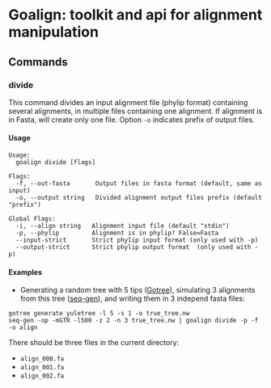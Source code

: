 # Goalign: toolkit and api for alignment manipulation

## Commands

### divide
This command divides an input alignment file (phylip format) containing several alignments, in multiple files containing one alignment. If alignment is in Fasta, will create only one file. Option `-o` indicates prefix of output files. 

#### Usage
```
Usage:
  goalign divide [flags]

Flags:
  -f, --out-fasta       Output files in fasta format (default, same as input)
  -o, --output string   Divided alignment output files prefix (default "prefix")

Global Flags:
  -i, --align string   Alignment input file (default "stdin")
  -p, --phylip         Alignment is in phylip? False=Fasta
  --input-strict       Strict phylip input format (only used with -p)
  --output-strict      Strict phylip output format  (only used with -p)
```

#### Examples

* Generating a random tree with 5 tips ([Gotree](https://github.com/fredericlemoine/gotree)), simulating 3 alignments from this tree ([seq-gen](https://github.com/rambaut/Seq-Gen)), and writing them in 3 independ fasta files:
```
gotree generate yuletree -l 5 -s 1 -o true_tree.nw
seq-gen -op -mGTR -l500 -z 2 -n 3 true_tree.nw | goalign divide -p -f -o align
```

There should be three files in the current directory:
* `align_000.fa`
* `align_001.fa`
* `align_002.fa`
